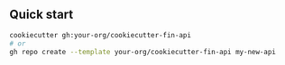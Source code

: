 ## Quick start

```bash
cookiecutter gh:your-org/cookiecutter-fin-api
# or
gh repo create --template your-org/cookiecutter-fin-api my-new-api
